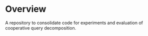 # Overview

A repository to consolidate code for experiments and evaluation of cooperative query
decomposition.
